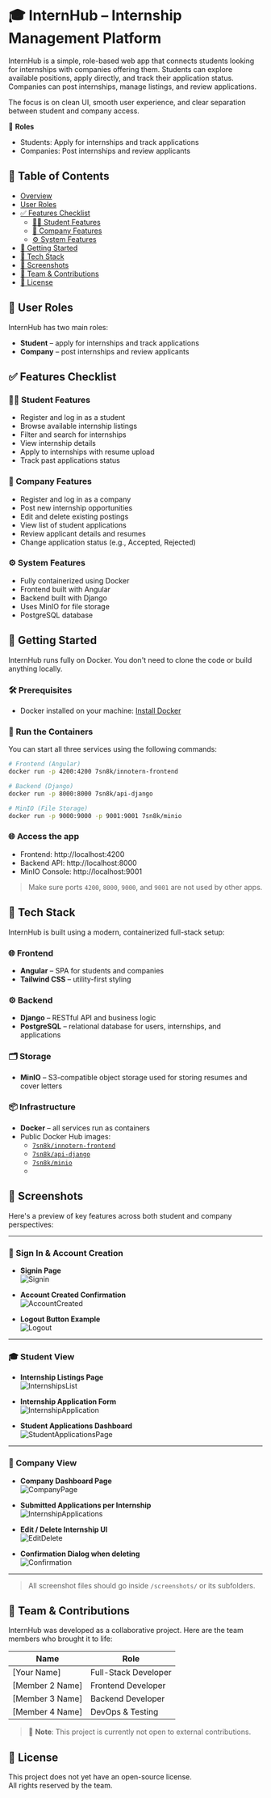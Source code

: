 # 🎓 InternHub – Internship Management Platform

InternHub is a simple, role-based web app that connects students looking for internships with companies offering them. Students can explore available positions, apply directly, and track their application status. Companies can post internships, manage listings, and review applications.

The focus is on clean UI, smooth user experience, and clear separation between student and company access.

👤 **Roles**
- Students: Apply for internships and track applications  
- Companies: Post internships and review applicants

## 📑 Table of Contents
- [Overview](#-internhub--internship-management-platform)
- [User Roles](#user-roles)
- [✅ Features Checklist](#-features-checklist)
  - [👨‍🎓 Student Features](#-student-features)
  - [🏢 Company Features](#-company-features)
  - [⚙️ System Features](#️-system-features)
- [🚀 Getting Started](#-getting-started)
- [🧱 Tech Stack](#-tech-stack)
- [📸 Screenshots](#-screenshots)
- [🤝 Team & Contributions](#-team--contributions)
- [📝 License](#-license)

## 👥 User Roles

InternHub has two main roles:

- **Student** – apply for internships and track applications  
- **Company** – post internships and review applicants

## ✅ Features Checklist

### 👨‍🎓 Student Features
- Register and log in as a student
- Browse available internship listings
- Filter and search for internships
- View internship details
- Apply to internships with resume upload
- Track past applications status

### 🏢 Company Features
- Register and log in as a company
- Post new internship opportunities
- Edit and delete existing postings
- View list of student applications
- Review applicant details and resumes
- Change application status (e.g., Accepted, Rejected)

### ⚙️ System Features
- Fully containerized using Docker
- Frontend built with Angular
- Backend built with Django
- Uses MinIO for file storage
- PostgreSQL database

## 🚀 Getting Started

InternHub runs fully on Docker. You don't need to clone the code or build anything locally.

### 🛠 Prerequisites
- Docker installed on your machine: [Install Docker](https://docs.docker.com/get-docker/)

### 🧪 Run the Containers

You can start all three services using the following commands:

```bash
# Frontend (Angular)
docker run -p 4200:4200 7sn8k/innotern-frontend

# Backend (Django)
docker run -p 8000:8000 7sn8k/api-django

# MinIO (File Storage)
docker run -p 9000:9000 -p 9001:9001 7sn8k/minio
```

### 🌐 Access the app

- Frontend: http://localhost:4200  
- Backend API: http://localhost:8000  
- MinIO Console: http://localhost:9001

> Make sure ports `4200`, `8000`, `9000`, and `9001` are not used by other apps.

## 🧱 Tech Stack

InternHub is built using a modern, containerized full-stack setup:

### 🌐 Frontend
- **Angular** – SPA for students and companies
- **Tailwind CSS** – utility-first styling

### ⚙️ Backend
- **Django** – RESTful API and business logic
- **PostgreSQL** – relational database for users, internships, and applications

### 🗂 Storage
- **MinIO** – S3-compatible object storage used for storing resumes and cover letters

### 📦 Infrastructure
- **Docker** – all services run as containers
- Public Docker Hub images:
  - [`7sn8k/innotern-frontend`](https://hub.docker.com/r/7sn8k/innotern-frontend)
  - [`7sn8k/api-django`](https://hub.docker.com/r/7sn8k/api-django)
  - [`7sn8k/minio`](https://hub.docker.com/r/7sn8k/minio)
  - 
## 📸 Screenshots

Here's a preview of key features across both student and company perspectives:

---

### 🔐 Sign In & Account Creation

- **Signin Page**  
  ![Signin](screenshots/Signin.png)

- **Account Created Confirmation**  
  ![AccountCreated](screenshots/AccountCreated.png)

- **Logout Button Example**  
  ![Logout](screenshots/Logup.png)

---

### 🎓 Student View

- **Internship Listings Page**  
  ![InternshipsList](screenshots/InternshipsList.png)

- **Internship Application Form**  
  ![InternshipApplication](screenshots/InternshipApplication.png)

- **Student Applications Dashboard**  
  ![StudentApplicationsPage](screenshots/StudentApplicationsPage.png)

---

### 🏢 Company View

- **Company Dashboard Page**  
  ![CompanyPage](screenshots/CompanyPage.png)

- **Submitted Applications per Internship**  
  ![InternshipApplications](screenshots/InternshipApplications.png)

- **Edit / Delete Internship UI**  
  ![EditDelete](screenshots/Edit-Delete-Internship.png)

- **Confirmation Dialog when deleting**  
  ![Confirmation](screenshots/ConfermationDialogue.png)

---

> All screenshot files should go inside `/screenshots/` or its subfolders.

## 🤝 Team & Contributions

InternHub was developed as a collaborative project. Here are the team members who brought it to life:

| Name             | Role                 |
|------------------|----------------------|
| [Your Name]      | Full-Stack Developer |
| [Member 2 Name]  | Frontend Developer   |
| [Member 3 Name]  | Backend Developer    |
| [Member 4 Name]  | DevOps & Testing     |

> 🛑 **Note**: This project is currently not open to external contributions.

## 📝 License

This project does not yet have an open-source license.  
All rights reserved by the team.
